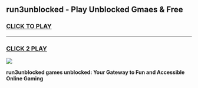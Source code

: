
## run3unblocked - Play Unblocked Gmaes & Free
<h3>
<a href="https://news.freeplayer.one?title=run3unblocked&ref=23F">CLICK TO PLAY</a></h3>
<hr>

<h3>
<a href="https://news.freeplayer.one?title=run3unblocked&ref=23F">CLICK 2 PLAY</a>
  
</h3>

<a href="https://news.freeplayer.one?title=run3unblocked&ref=23F/"><img src="https://clearcache.store/games.png"></a>


**run3unblocked games unblocked: Your Gateway to Fun and Accessible Online Gaming**
